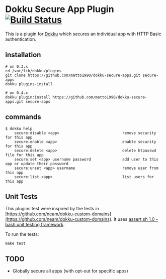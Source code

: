 # Dokku Secure App Plugin [![Build Status](https://travis-ci.org/matt-oakes/dokku-secure-apps.svg?branch=master)](https://travis-ci.org/matto1990/dokku-secure-apps)

This is a plugin for [Dokku](https://github.com/progrium/dokku) which secures an individual app with HTTP Basic authentication.

## installation

```shell
# on 0.3.x
cd /var/lib/dokku/plugins
git clone https://github.com/matto1990/dokku-secure-apps.git secure-apps
dokku plugins-install

# on 0.4.x
dokku plugin:install https://github.com/matto1990/dokku-secure-apps.git secure-apps
```

## commands

```shell
$ dokku help
    secure:disable <app>                            remove security for this app
    secure:enable <app>                             enable security for this app
    secure:delete <app>                             delete htpasswd file for this app
    secure:set <app> username password              add user to this app or update their password
    secure:unset <app> username                     remove user from this app
    secure:list <app>                               list users for this app
```

## Unit Tests

This plugins test were inspired by the tests in [https://github.com/neam/dokku-custom-domains](https://github.com/neam/dokku-custom-domains). It uses [assert.sh 1.0 - bash unit testing framework](http://github.com/lehmannro/assert.sh).

To run the tests:

```
make test
```

## TODO

- Globally secure all apps (with opt-out for specific apps)
